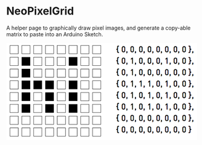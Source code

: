 # NeoPixelGrid
A helper page to graphically draw pixel images, and generate a copy-able matrix to paste into an Arduino Sketch.

![alt tag](https://github.com/jonalling/NeoPixelGrid/blob/master/Screen%20Shot%202016-01-18%20at%203.21.03%20PM.png)




